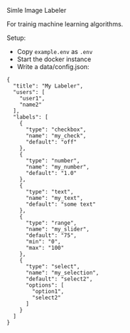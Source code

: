 Simle Image Labeler

For trainig machine learning algorithms.

Setup:

- Copy `example.env` as `.env`
- Start the docker instance
- Write a data/config.json:

```
{
  "title": "My Labeler",
  "users": [
    "user1",
    "name2"
  ],
  "labels": [
    {
      "type": "checkbox",
      "name": "my_check",
      "default": "off"
    },
    {
      "type": "number",
      "name": "my_number",
      "default": "1.0"
    },
    {
      "type": "text",
      "name": "my_text",
      "default": "some text"
    },
    {
      "type": "range",
      "name": "my_slider",
      "default": "75",
      "min": "0",
      "max": "100"
    },
    {
      "type": "select",
      "name": "my_selection",
      "default": "select2",
      "options": [
        "option1",
        "select2"
      ]
    }
  ]
}
```
